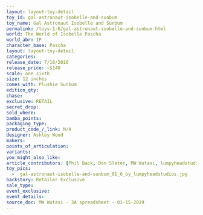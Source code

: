 ```yaml
---
layout: layout-toy-detail 
toy_id: gal-astronaut-isobelle-and-sunbum
toy_name: Gal Astronaut Isobelle and Sunbum
permalink: /toys-1-6/gal-astronaut-isobelle-and-sunbum.html
world: The World of Isobelle Pascha
world_abr: IP
character_base: Pascha
layout: layout-toy-detail
categories: 
release_date: 7/18/2016
release_price: ~$140
scale: one sixth
size: 12 inches
comes_with: Plushie Sunbum
edition_qty: 
chase: 
exclusive: RETAIL
secret_drop: 
sold_where: 
bamba_points: 
packaging_type: 
product_code_/_link: N/A
designer: Ashley Wood
makers: 
points_of_articulation: 
variants: 
you_might_also_like: 
article_contributors: [Phil Back, Don Slater, MW Wutasi, lumpyheadstudios]
toy_pics: 
  -  gal-astronaut-isobelle-and-sunbum_01_6_by_lumpyheadstudios.jpg
backstory: Retailer Exclusive
sale_type: 
event_exclusive: 
event_details: 
source_doc: MW Wutasi - 3A spreadsheet - 01-15-2019
---
```


